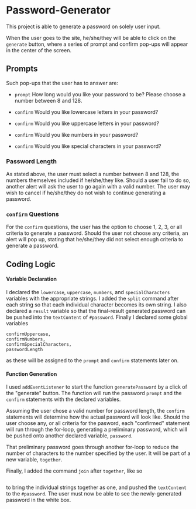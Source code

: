 # Password-Generator

This project is able to generate a password on solely user input. 

When the user goes to the site, he/she/they will be able to click on the `generate` button, where a series of prompt and confirm pop-ups will appear in the center of the screen. 

## Prompts

Such pop-ups that the user has to answer are:

- `prompt` How long would you like your password to be? Please choose a number between 8 and 128.

- `confirm` Would you like lowercase letters in your password?

- `confirm` Would you like uppercase letters in your password?

- `confirm` Would you like numbers in your password?

- `confirm` Would you like special characters in your password?

### Password Length

As stated above, the user must select a number between 8 and 128, the numbers themselves included if he/she/they like. Should a user fail to do so, another alert will ask the user to go again with a valid number. The user may wish to cancel if he/she/they do not wish to continue generating a password. 

### `confirm` Questions

For the `confirm` questions, the user has the option to choose 1, 2, 3, or all criteria to generate a password. Should the user not choose any criteria, an alert will pop up, stating that he/she/they did not select enough criteria to generate a password. 


## Coding Logic

#### Variable Declaration

I declared the `lowercase`, `uppercase`, `numbers`, and `specialCharacters` variables with the appropriate strings. I added the `split` command after each string so that each individual character becomes its own string. I also declared a `result` variable so that the final-result generated password can be pushed into the `textContent` of `#password`. Finally I declared some global variables 

```confirmLowercase,
confirmUppercase,
confirmNumbers,
confirmSpecialCharacters,
passwordLength
```

as these will be assigned to the `prompt` and `confirm` statements later on. 

#### Function Generation

I used `addEventListener` to start the function `generatePassword` by a click of the "generate" button. The function will run the password `prompt` and the `confirm` statements with the declared variables. 

Assuming the user chose a valid number for password length, the `confirm` statements will determine how the actual password will look like. Should the user choose any, or all criteria for the pasword, each "confirmed" statement will run through the for-loop, generating a preliminary password, which will be pushed onto another declared variable, `password`. 

That preliminary password goes through another for-loop to reduce the number of characters to the number specified by the user. It will be part of a new variable, `together`. 

Finally, I added the command `join` after `together`, like so

```result.textContent = together.join('');  
```
 
to bring the individual strings together as one, and pushed the `textContent` to the `#password`. The user must now be able to see the newly-generated password in the white box. 